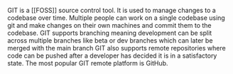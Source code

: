 GIT is a [[FOSS]] source control tool. It is used to manage changes to a codebase over time. Multiple people can work on a single codebase using git and make changes on their own machines and commit them to the codebase. GIT supports branching meaning development can be split across multiple branches like beta or dev branches which can later be merged with the main branch
GIT also supports remote repositories where code can be pushed after a developer has decided it is in a satisfactory state. The most popular GIT remote platform is GitHub.